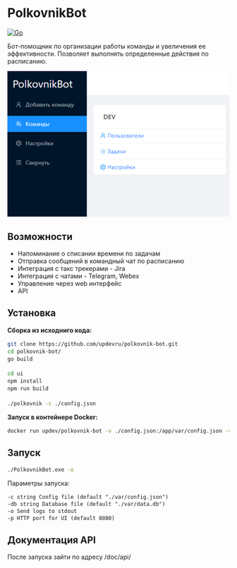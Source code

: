 # PolkovnikBot

[![Go](https://github.com/updevru/polkovnik-bot/workflows/Go/badge.svg)](https://github.com/updevru/polkovnik-bot/actions)

Бот-помощник по организации работы команды и увеличения ее эффективности.
Позволяет выполнять определенные действия по расписанию.

![PolkovnikBot Screenshot](/docs/images/screen.PNG)

## Возможности

- Напоминание о списании времени по задачам
- Отправка сообщений в командный чат по расписанию
- Интеграция с такс трекерами - Jira
- Интеграция с чатами - Telegram, Webex
- Управление через web интерфейс
- API

## Установка

**Сборка из исходниго кода:**

```bash
git clone https://github.com/updevru/polkovnik-bot.git
cd polkovnik-bot/
go build

cd ui
npm install
npm run build

./polkovnik -c ./config.json
```

**Запуск в контейнере Docker:**

```bash
docker run updev/polkovnik-bot -v ./config.json:/app/var/config.json -v ./data.db:/app/var/data.db -p 8080:8080
```

## Запуск

```bash
./PolkovnikBot.exe -o
```

Параметры запуска:
```
-c string Config file (default "./var/config.json")
-db string Database file (default "./var/data.db")
-o Send logs to stdout
-p HTTP port for UI (default 8080)
```

## Документация API

После запуска зайти по адресу /doc/api/